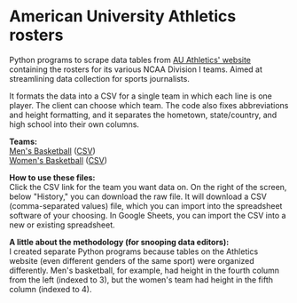 # American University Athletics rosters

Python programs to scrape data tables from [AU Athletics' website](https://aueagles.com/) containing the rosters for its various NCAA Division I teams. Aimed at streamlining data collection for sports journalists.

It formats the data into a CSV for a single team in which each line is one player. The client can choose which team. The code also fixes abbreviations and height formatting, and it separates the hometown, state/country, and high school into their own columns.

**Teams:**\
[Men's Basketball](mbb-scrape.py) ([CSV](aueagles-mbb-roster.csv))\
[Women's Basketball](wbb-scrape.py) ([CSV](aueagles-wbb-roster.csv))

**How to use these files:**\
Click the CSV link for the team you want data on. On the right of the screen, below "History," you can download the raw file. It will download a CSV (comma-separated values) file, which you can import into the spreadsheet software of your choosing. In Google Sheets, you can import the CSV into a new or existing spreadsheet.

**A little about the methodology (for snooping data editors):**\
I created separate Python programs because tables on the Athletics website (even different genders of the same sport) were organized differently. Men's basketball, for example, had height in the fourth column from the left (indexed to 3), but the women's team had height in the fifth column (indexed to 4).
